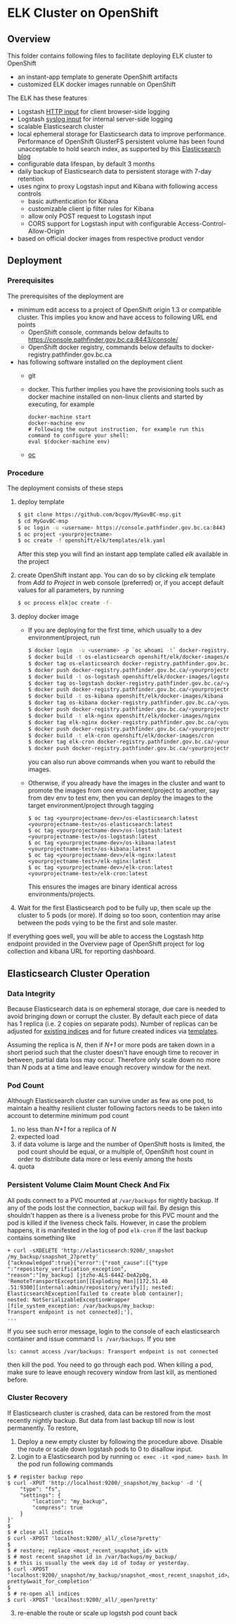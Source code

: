 # ELK Cluster on OpenShift

## Overview
This folder contains following files to facilitate deploying ELK cluster to OpenShift

* an instant-app template to generate OpenShift artifacts
* customized ELK docker images runnable on OpenShift

The ELK has these features
* Logstash [HTTP input](https://www.elastic.co/blog/introducing-logstash-input-http-plugin) for client browser-side logging
* Logstash [syslog input](https://www.elastic.co/guide/en/logstash/2.4/plugins-inputs-syslog.html) for internal server-side logging
* scalable Elasticsearch cluster
* local ephemeral storage for Elasticsearch data to improve performance. Performance of OpenShift GlusterFS persistent volume has been found unacceptable to hold search index, as supported by this [Elasticsearch blog](https://www.elastic.co/blog/performance-considerations-elasticsearch-indexing)
* configurable data lifespan, by default 3 months
* daily backup of Elasticsearch data to persistent storage with 7-day retention
* uses nginx to proxy Logstash input and Kibana with following access controls
  * basic authentication for Kibana
  * customizable client ip filter rules for Kibana
  * allow only POST request to Logstash input
  * CORS support for Logstash input with configurable Access-Control-Allow-Origin
* based on official docker images from respective product vendor 

## Deployment

### Prerequisites 
The prerequisites of the deployment are

* minimum edit access to a project of OpenShift origin 1.3 or compatible cluster. This implies you know and have access to following URL end points
  * OpenShift console, commands below defaults to https://console.pathfinder.gov.bc.ca:8443/console/ 
  * OpenShift docker registry, commands below defaults to docker-registry.pathfinder.gov.bc.ca
* has following software installed on the deployment client
  * git
  * docker. This further implies you have the provisioning tools such as docker machine installed on non-linux clients and started by executing, for example 
  
    ```
    docker-machine start
    docker-machine env
    # Following the output instruction, for example run this command to configure your shell:
    eval $(docker-machine env)
    ```
  * [oc](https://docs.openshift.com/container-platform/latest/cli_reference/get_started_cli.html)

### Procedure
The deployment consists of these steps

1. deploy template

   ```sh
   $ git clone https://github.com/bcgov/MyGovBC-msp.git
   $ cd MyGovBC-msp
   $ oc login -u <username> https://console.pathfinder.gov.bc.ca:8443
   $ oc project <yourprojectname>
   $ oc create -f openshift/elk/templates/elk.yaml
   ```
   After this step you will find an instant app template called *elk* available in the project
2. create OpenShift instant app. You can do so by clicking *elk* template from *Add to Project* in web console (preferred) or, if you accept default values for all parameters, by running

   ```sh
   $ oc process elk|oc create -f-
   ```  
   
3. deploy docker image

   * If you are deploying for the first time, which usually to a dev environment/project, run

     ```sh
     $ docker login  -u <username> -p `oc whoami -t` docker-registry.pathfinder.gov.bc.ca
     $ docker build -t os-elasticsearch openshift/elk/docker-images/elastic-search
     $ docker tag os-elasticsearch docker-registry.pathfinder.gov.bc.ca/<yourprojectname>/os-elasticsearch
     $ docker push docker-registry.pathfinder.gov.bc.ca/<yourprojectname>/os-elasticsearch
     $ docker build -t os-logstash openshift/elk/docker-images/logstash
     $ docker tag os-logstash docker-registry.pathfinder.gov.bc.ca/<yourprojectname>/os-logstash
     $ docker push docker-registry.pathfinder.gov.bc.ca/<yourprojectname>/os-logstash
     $ docker build -t os-kibana openshift/elk/docker-images/kibana
     $ docker tag os-kibana docker-registry.pathfinder.gov.bc.ca/<yourprojectname>/os-kibana
     $ docker push docker-registry.pathfinder.gov.bc.ca/<yourprojectname>/os-kibana
     $ docker build -t elk-nginx openshift/elk/docker-images/nginx
     $ docker tag elk-nginx docker-registry.pathfinder.gov.bc.ca/<yourprojectname>/elk-nginx
     $ docker push docker-registry.pathfinder.gov.bc.ca/<yourprojectname>/elk-nginx
     $ docker build -t elk-cron openshift/elk/docker-images/cron
     $ docker tag elk-cron docker-registry.pathfinder.gov.bc.ca/<yourprojectname>/elk-cron
     $ docker push docker-registry.pathfinder.gov.bc.ca/<yourprojectname>/elk-cron
     ```
      you can also run above commands when you want to rebuild the images.
   * Otherwise, if you already have the images in the cluster and want to promote the images from one environment/project to another, say from dev env to test env, then you can deploy the images to the target environment/project through tagging
     ```
     $ oc tag <yourprojectname-dev>/os-elasticsearch:latest <yourprojectname-test>/os-elasticsearch:latest
     $ oc tag <yourprojectname-dev>/os-logstash:latest <yourprojectname-test>/os-logstash:latest
     $ oc tag <yourprojectname-dev>/os-kibana:latest <yourprojectname-test>/os-kibana:latest
     $ oc tag <yourprojectname-dev>/elk-nginx:latest <yourprojectname-test>/elk-nginx:latest
     $ oc tag <yourprojectname-dev>/elk-cron:latest <yourprojectname-test>/elk-cron:latest
     ```
     This ensures the images are binary identical across environments/projects.
   

4. Wait for the first Elasticsearch pod to be fully up, then scale up the cluster to 5 pods (or more). If doing so too soon, contention may arise between the pods vying to be the first and sole master.   

If everything goes well, you will be able to access the Logstash http endpoint provided in the Overview page of OpenShift project for log collection and kibana URL for reporting dashboard.

## Elasticsearch Cluster Operation

### Data Integrity 
Because Elasticsearch data is on ephemeral storage, due care is needed to avoid bringing down or corrupt the cluster. By default each piece of data has 1 replica (i.e. 2 copies on separate pods). Number of replicas can be adjusted for [existing indices](https://www.elastic.co/guide/en/elasticsearch/guide/current/replica-shards.html) and for future created indices via [templates](http://stackoverflow.com/questions/24553718/updating-the-default-index-number-of-replicas-setting-for-new-indices).

 Assuming the replica is *N*, then if *N+1* or more pods are taken down in a short period such that the cluster doesn't have enough time to recover in between, partial data loss may occur. Therefore only scale down no more than *N* pods at a time and leave enough recovery window for the next.
 
### Pod Count
Although Elasticsearch cluster can survive under as few as one pod, to maintain a healthy resilient cluster following factors needs to be taken into account to determine minimum pod count

  1. no less than *N+1* for a replica of *N*
  2. expected load
  3. if data volume is large and the number of OpenShift hosts is limited, the pod count should be equal, or a multiple of,  OpenShift host count in order to distribute data more or less evenly among the hosts
  4. quota

### Persistent Volume Claim Mount Check And Fix
All pods connect to a PVC mounted at `/var/backups` for nightly backup. If any of the pods lost the connection, backup will fail. By design this shouldn't happen as there is a liveness probe for this PVC mount and the pod is killed if the liveness check fails. However, in case the problem happens, it is manifested in the log of pod `elk-cron` if the last backup contains something like

```
+ curl -sXDELETE 'http://elasticsearch:9200/_snapshot
/my_backup/snapshot_2?pretty'
{"acknowledged":true}{"error":{"root_cause":[{"type
":"repository_verification_exception",
"reason":"[my_backup] [jtzho-ALS-644Z-DeA2p0g, 
'RemoteTransportException[[Exploding Man][172.51.40
.51:9300][internal:admin/repository/verify]]; nested: 
ElasticsearchException[failed to create blob container];
nested: NotSerializableExceptionWrapper
[file_system_exception: /var/backups/my_backup: 
Transport endpoint is not connected];'], 
...
```
If you see such error message, login to the console of each elasticsearch container and  issue command `ls /var/backups`. If you see
```
ls: cannot access /var/backups: Transport endpoint is not connected
```
then kill the pod. You need to go through each pod. When killing a pod, make sure to leave enough recovery window from last kill, as mentioned before.

### Cluster Recovery
If Elasticsearch cluster is crashed, data can be restored from the most recently nightly backup. But data from last backup till now is lost permanently. To restore,

1. Deploy a new empty cluster by following the procedure above. Disable the route or scale down logstash pods to 0 to disallow input.
2. Login to a Elasticsearch pod by running `oc exec -it <pod_name> bash`. In the pod run following commands

  ```
  $ # register backup repo
  $ curl -XPUT 'http://localhost:9200/_snapshot/my_backup' -d '{
      "type": "fs",
      "settings": {
          "location": "my_backup",
          "compress": true
      }
  }'
  $
  $ # close all indices
  $ curl -XPOST 'localhost:9200/_all/_close?pretty'
  $
  $ # restore; replace <most_recent_snapshot_id> with 
  $ # most recent snapshot id in /var/backups/my_backup/
  $ # this is usually the week day id of today or yesterday.
  $ curl -XPOST 'localhost:9200/_snapshot/my_backup/snapshot_<most_recent_snapshot_id>/_restore?pretty&wait_for_completion'
  $
  $ # re-open all indices
  $ curl -XPOST 'localhost:9200/_all/_open?pretty'
  ```
3. re-enable the route or scale up logstsh pod count back
